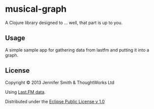 # musical-graph

A Clojure library designed to ... well, that part is up to you.

## Usage

A simple sample app for gathering data from lastfm and putting it into a graph.


## License

Copyright © 2013 Jennifer Smith & ThoughtWorks Ltd

Using [Last.FM data](http://www.last.fm/).


Distributed under the [Eclipse Public License v 1.0](http://www.eclipse.org/legal/epl-v10.html)
